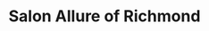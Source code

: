 ---
title: "Salon Allure of Richmond"
url: /richmond/salon-allure-of-richmond/
shop: hairdresser
---